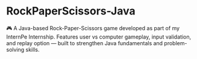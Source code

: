 # RockPaperScissors-Java
🎮 A Java-based Rock-Paper-Scissors game developed as part of my InternPe Internship. Features user vs computer gameplay, input validation, and replay option — built to strengthen Java fundamentals and problem-solving skills.
